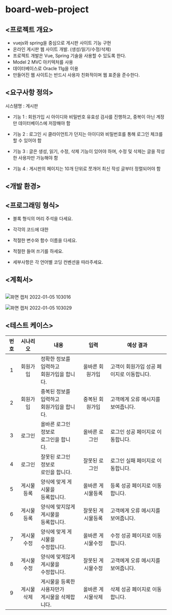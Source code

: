 # board-web-project
## <프로젝트 개요>
- vuejs와 spring을 중심으로 게시판 사이트 기능 구현
- 온라인 게시판 웹 사이트 개발. (생성/읽기/수정/삭제)
- 프로젝트 개발은 Vue, Spring 기술을 사용할 수 있도록 한다.
- Model 2 MVC 아키텍처를 사용
- 데이터베이스로 Oracle 11g을 이용
- 만들어진 웹 사이트는 반드시 사용자 친화적이며 웹 표준을 준수한다.

## <요구사항 정의>
시스템명 : 게시판<br>
- 기능 1 : 회원가입 시 아이디와 비밀번호 유효성 검사를 진행하고, 중복이 아닌 계정만 데이터베이스에 저장해야 함

- 기능 2 : 로그인 시 클라이언트가 던지는 아이디와 비밀번호를 통해 로그인 체크를 할 수 있어야 함

- 기능 3 : 글은 생성, 읽기, 수정, 삭제 기능이 있어야 하며, 수정 및 삭제는 글을 작성한 사용자만 가능해야 함

- 기능 4 : 게시판의 페이지는 10개 단위로 쪼개어 최신 작성 글부터 정렬되어야 함

## <개발 환경>

## <프로그래밍 형식>
- 블록 형식의 머리 주석을 다세요.

- 각각의 코드에 대한

- 적절한 변수와 함수 이름을 다세요.

- 적절한 들여 쓰기를 하세요.

- 세부사항은 각 언어별 코딩 컨벤션을 따라주세요.

## <계획서>

## <UML>
![화면 캡처 2022-01-05 103016](https://user-images.githubusercontent.com/45321171/148146415-816d72a9-ee5a-40b4-b7dc-ef1d6c38a601.png)

![화면 캡처 2022-01-05 103029](https://user-images.githubusercontent.com/45321171/148146419-92ac93c7-f507-4789-b12e-b7c248b67ada.png)

## <테스트 케이스>
|번호|시나리오|내용|입력|예상 결과|
|:---:|:---:|---|:---:|---|
|1|회원가입|정확한 정보를 입력하고<br> 회원가입을 합니다.|올바른 회원가입|고객이 회원가입 성공 페이지로 이동합니다.|
|2|회원가입|중복된 정보를 입력하고<br> 회원가입을 합니다.|중복된 회원가입|고객에게 오류 메시지를 보여줍니다.|
|3|로그인|올바른 로그인 정보로<br> 로그인을 합니다.|올바른 로그인|로그인 성공 페이지로 이동합니다.|
|4|로그인|잘못된 로그인 정보로<br> 로인을 합니다.|잘못된 로그인|로그인 실패 페이지로 이동합니다.|
|5|게시물등록|양식에 맞게 게시물을<br> 등록합니다.|올바른 게시물등록|등록 성공 페이지로 이동합니다.|
|6|게시물등록|양식에 맞지않게 게시물을<br> 등록합니다.|잘못된 게시물등록|고객에게 오류 메시지를 보여줍니다.|
|7|게시물수정|양식에 맞게 게시물을<br> 수정합니다.|올바른 게시물수정|수정 성공 페이지로 이동합니다.|
|8|게시물수정|양식에 맞게않게 게시물을<br> 수정합니다.|잘못된 게시물수정|고객에게 오류 메시지를 보여줍니다.|
|9|게시물삭제|게시물을 등록한 사용자만가<br> 게시물을 삭제합니다.|올바른 게시물삭제|삭제 성공 페이지로 이동합니다.|
